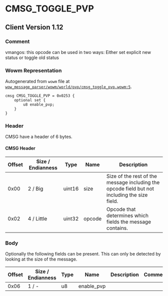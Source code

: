 # CMSG_TOGGLE_PVP

## Client Version 1.12

### Comment

vmangos: this opcode can be used in two ways: Either set explicit new status or toggle old status

### Wowm Representation

Autogenerated from `wowm` file at [`wow_message_parser/wowm/world/pvp/cmsg_toggle_pvp.wowm:5`](https://github.com/gtker/wow_messages/tree/main/wow_message_parser/wowm/world/pvp/cmsg_toggle_pvp.wowm#L5).
```rust,ignore
cmsg CMSG_TOGGLE_PVP = 0x0253 {
    optional set {
        u8 enable_pvp;
    }
}
```
### Header

CMSG have a header of 6 bytes.

#### CMSG Header

| Offset | Size / Endianness | Type   | Name   | Description |
| ------ | ----------------- | ------ | ------ | ----------- |
| 0x00   | 2 / Big           | uint16 | size   | Size of the rest of the message including the opcode field but not including the size field.|
| 0x02   | 4 / Little        | uint32 | opcode | Opcode that determines which fields the message contains.|

### Body


Optionally the following fields can be present. This can only be detected by looking at the size of the message.

| Offset | Size / Endianness | Type | Name | Description | Comment |
| ------ | ----------------- | ---- | ---- | ----------- | ------- |
| 0x06 | 1 / - | u8 | enable_pvp |  |  |

